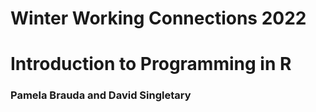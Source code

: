 # Winter Working Connections 2022
# Introduction to Programming in R
### Pamela Brauda and David Singletary

